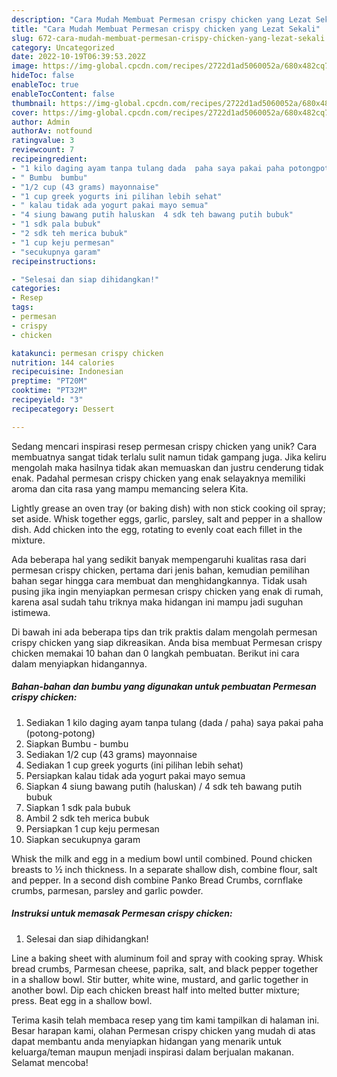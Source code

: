 ```yaml
---
description: "Cara Mudah Membuat Permesan crispy chicken yang Lezat Sekali"
title: "Cara Mudah Membuat Permesan crispy chicken yang Lezat Sekali"
slug: 672-cara-mudah-membuat-permesan-crispy-chicken-yang-lezat-sekali
category: Uncategorized
date: 2022-10-19T06:39:53.202Z
image: https://img-global.cpcdn.com/recipes/2722d1ad5060052a/680x482cq70/permesan-crispy-chicken-foto-resep-utama.jpg
hideToc: false
enableToc: true
enableTocContent: false
thumbnail: https://img-global.cpcdn.com/recipes/2722d1ad5060052a/680x482cq70/permesan-crispy-chicken-foto-resep-utama.jpg
cover: https://img-global.cpcdn.com/recipes/2722d1ad5060052a/680x482cq70/permesan-crispy-chicken-foto-resep-utama.jpg
author: Admin
authorAv: notfound
ratingvalue: 3
reviewcount: 7
recipeingredient:
- "1 kilo daging ayam tanpa tulang dada  paha saya pakai paha potongpotong"
- " Bumbu  bumbu"
- "1/2 cup (43 grams) mayonnaise"
- "1 cup greek yogurts ini pilihan lebih sehat"
- " kalau tidak ada yogurt pakai mayo semua"
- "4 siung bawang putih haluskan  4 sdk teh bawang putih bubuk"
- "1 sdk pala bubuk"
- "2 sdk teh merica bubuk"
- "1 cup keju permesan"
- "secukupnya garam"
recipeinstructions:

- "Selesai dan siap dihidangkan!"
categories:
- Resep
tags:
- permesan
- crispy
- chicken

katakunci: permesan crispy chicken 
nutrition: 144 calories
recipecuisine: Indonesian
preptime: "PT20M"
cooktime: "PT32M"
recipeyield: "3"
recipecategory: Dessert

---
```





Sedang mencari inspirasi resep permesan crispy chicken yang unik? Cara membuatnya sangat tidak terlalu sulit namun tidak gampang juga. Jika keliru mengolah maka hasilnya tidak akan memuaskan dan justru cenderung tidak enak. Padahal permesan crispy chicken yang enak selayaknya memiliki aroma dan cita rasa yang mampu memancing selera Kita.





Lightly grease an oven tray (or baking dish) with non stick cooking oil spray; set aside. Whisk together eggs, garlic, parsley, salt and pepper in a shallow dish. Add chicken into the egg, rotating to evenly coat each fillet in the mixture.

Ada beberapa hal yang sedikit banyak mempengaruhi kualitas rasa dari permesan crispy chicken, pertama dari jenis bahan, kemudian pemilihan bahan segar hingga cara membuat dan menghidangkannya. Tidak usah pusing jika ingin menyiapkan permesan crispy chicken yang enak di rumah, karena asal sudah tahu triknya maka hidangan ini mampu jadi suguhan istimewa.






Di bawah ini ada beberapa tips dan trik praktis dalam mengolah permesan crispy chicken yang siap dikreasikan. Anda bisa membuat Permesan crispy chicken memakai 10 bahan dan 0 langkah pembuatan. Berikut ini cara dalam menyiapkan hidangannya.

<!--inarticleads1-->

##### Bahan-bahan dan bumbu yang digunakan untuk pembuatan Permesan crispy chicken:

1. Sediakan 1 kilo daging ayam tanpa tulang (dada / paha) saya pakai paha (potong-potong)
1. Siapkan  Bumbu - bumbu
1. Sediakan 1/2 cup (43 grams) mayonnaise
1. Sediakan 1 cup greek yogurts (ini pilihan lebih sehat)
1. Persiapkan  kalau tidak ada yogurt pakai mayo semua
1. Siapkan 4 siung bawang putih (haluskan) / 4 sdk teh bawang putih bubuk
1. Siapkan 1 sdk pala bubuk
1. Ambil 2 sdk teh merica bubuk
1. Persiapkan 1 cup keju permesan
1. Siapkan secukupnya garam


Whisk the milk and egg in a medium bowl until combined. Pound chicken breasts to ½ inch thickness. In a separate shallow dish, combine flour, salt and pepper. In a second dish combine Panko Bread Crumbs, cornflake crumbs, parmesan, parsley and garlic powder. 

<!--inarticleads2-->

##### Instruksi untuk memasak Permesan crispy chicken:


1. Selesai dan siap dihidangkan!

Line a baking sheet with aluminum foil and spray with cooking spray. Whisk bread crumbs, Parmesan cheese, paprika, salt, and black pepper together in a shallow bowl. Stir butter, white wine, mustard, and garlic together in another bowl. Dip each chicken breast half into melted butter mixture; press. Beat egg in a shallow bowl. 

Terima kasih telah membaca resep yang tim kami tampilkan di halaman ini. Besar harapan kami, olahan Permesan crispy chicken yang mudah di atas dapat membantu anda menyiapkan hidangan yang menarik untuk keluarga/teman maupun menjadi inspirasi dalam berjualan makanan. Selamat mencoba!
